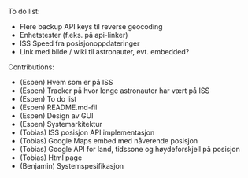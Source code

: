 To do list:  
  - Flere backup API keys til reverse geocoding
  - Enhetstester (f.eks. på api-linker)
  - ISS Speed fra posisjonoppdateringer
  - Link med bilde / wiki til astronauter, evt. embedded?

Contributions:  
- (Espen) Hvem som er på ISS
- (Espen) Tracker på hvor lenge astronauter har vært på ISS
- (Espen) To do list
- (Espen) README.md-fil
- (Espen) Design av GUI
- (Espen) Systemarkitektur
- (Tobias) ISS posisjon API implementasjon
- (Tobias) Google Maps embed med nåverende posisjon
- (Tobias) Google API for land, tidssone og høydeforskjell på posisjon
- (Tobias) Html page
- (Benjamin) Systemspesifikasjon
